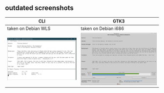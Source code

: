 ## outdated screenshots

| CLI | GTK3 |
|---|---|
|taken on Debian WLS|taken on Debian i686 |
|![tty-screenshot](tty-screenshot.gif)|![screenshot](screenshot.gif)|
